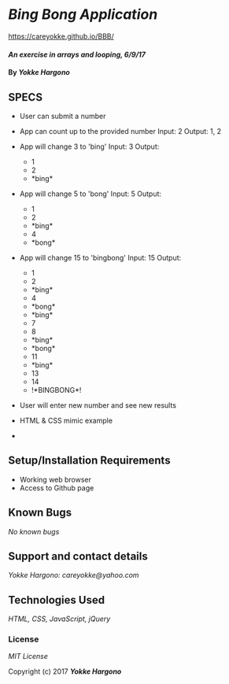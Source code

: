 # _Bing Bong Application_
https://careyokke.github.io/BBB/
#### _An exercise in arrays and looping, 6/9/17_

#### By _**Yokke Hargono**_

## SPECS

- User can submit a number
- App can count up to the provided number
  Input: 2
  Output: 1, 2
- App will change 3 to 'bing'
  Input: 3
  Output:
  <ul>
  <li>1</li>
  <li>2</li>  
  <li>*bing*</li>
  </ul>
- App will change 5 to 'bong'
  Input: 5
  Output: 
   <ul>
  <li>1</li>
  <li>2</li>  
  <li>*bing*</li>
  <li>4</li>
  <li>*bong*</li>  
  </ul>

- App will change 15 to 'bingbong'
  Input: 15
  Output:
    <ul>
  <li>1</li>
  <li>2</li>  
  <li>*bing*</li>
  <li>4</li>
  <li>*bong*</li>  
  <li>*bing* </li>
  <li>7</li>  
  <li>8</li>
  <li>*bing*</li>
  <li>*bong*</li>  
  <li>11</li>
  <li>*bing*</li>  
  <li>13</li>
  <li>14</li>
  <li>!*BINGBONG*!</li>  
  </ul>

- User will enter new number and see new results
- HTML & CSS mimic example
- 

## Setup/Installation Requirements

* Working web browser
* Access to Github page

## Known Bugs

_No known bugs_

## Support and contact details

_Yokke Hargono: careyokke@yahoo.com_

## Technologies Used

_HTML, CSS, JavaScript, jQuery_

### License

*MIT License*

Copyright (c) 2017 **_Yokke Hargono_**
